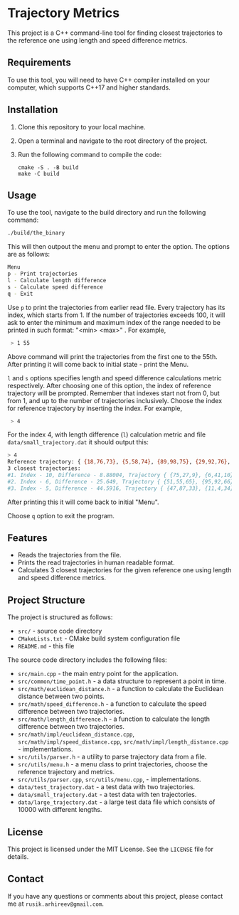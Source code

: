 # Trajectory Metrics

This project is a C++ command-line tool for finding closest trajectories to the reference one using length and speed difference metrics.

## Requirements

To use this tool, you will need to have C++ compiler installed on your computer, which supports C++17 and higher standards.

## Installation

1. Clone this repository to your local machine.
2. Open a terminal and navigate to the root directory of the project.
3. Run the following command to compile the code:

    ```
    cmake -S . -B build
    make -C build
    ```

## Usage

To use the tool, navigate to the build directory and run the following command:

```bash
./build/the_binary
```

This will then outpout the menu and prompt to enter the option.
The options are as follows:
```bash
Menu
p - Print trajectories
l - Calculate length difference
s - Calculate speed difference
q - Exit
```

Use `p` to print the trajectories from earlier read file.
Every trajectory has its index, which starts from 1.
If the number of trajectories exceeds 100, it will ask to enter the minimum and maximum index of the range needed to be printed in such format: "\<min\> \<max\>" .  For example,
```bash
 > 1 55
 ```

Above command will print the trajectories from the first one to the 55th.
After printing it will come back to initial state - print the Menu.

`l` and `s` options specifies length and speed difference calculations metric respectively.
After choosing one of this option, the index of reference trajectory will be prompted. 
Remember that indexes start not from 0, but from 1, and up to the number of trajectories inclusively. 
Choose the index for reference trajectory by inserting the index. For example,
```bash
 > 4
 ```
 For the index 4, with length difference (`l`) calculation metric and file `data/small_trajectory.dat` it should output this:
 ```bash
 > 4
Reference trajectory: { {18,76,73}, {5,58,74}, {89,98,75}, {29,92,76}, {34,26,77}, {83,66,78}, {21,53,79}, {6,67,80}, {37,1,81}, {67,15,82} }
3 closest trajectories:
#1. Index - 10, Difference - 8.88004, Trajectory { {75,27,9}, {6,41,10}, {74,42,11}, {96,6,12}, {48,24,13}, {28,10,14}, {1,24,15}, {99,82,16}, {32,65,17}, {58,43,18} }
#2. Index - 6, Difference - 25.649, Trajectory { {51,55,65}, {95,92,66}, {10,6,67}, {23,26,68}, {20,77,69}, {9,46,70}, {46,86,71}, {49,38,72}, {77,64,73}, {55,100,74} }
#3. Index - 5, Difference - 44.5916, Trajectory { {47,87,33}, {11,4,34}, {43,30,35}, {6,94,36}, {59,9,37}, {34,35,38}, {31,59,39}, {13,75,40}, {29,50,41}, {57,38,42} }
```
After printing this it will come back to initial "Menu".

Choose `q` option to exit the program.

## Features

- Reads the trajectories from the file.
- Prints the read trajectories in human readable format.
- Calculates 3 closest trajectories for the given reference one using length and speed difference metrics.

## Project Structure

The project is structured as follows:

- `src/` - source code directory
- `CMakeLists.txt` - CMake build system configuration file
- `README.md` - this file

The source code directory includes the following files:

- `src/main.cpp` - the main entry point for the application.
- `src/common/time_point.h` - a data structure to represent a point in time.
- `src/math/euclidean_distance.h` - a function to calculate the Euclidean distance between two points.
- `src/math/speed_difference.h` - a function to calculate the speed difference between two trajectories.
- `src/math/length_difference.h` - a function to calculate the length difference between two trajectories.
- `src/math/impl/euclidean_distance.cpp`, `src/math/impl/speed_distance.cpp`, `src/math/impl/length_distance.cpp` - implementations.
- `src/utils/parser.h` - a utility to parse trajectory data from a file.
- `src/utils/menu.h` - a menu class to print trajectories, choose the reference trajectory and metrics.
- `src/utils/parser.cpp`, `src/utils/menu.cpp`,  - implementations.
- `data/test_trajectory.dat` - a test data with two trajectories.
- `data/small_trajectory.dat` - a test data with ten trajectories.
- `data/large_trajectory.dat` - a large test data file which consists of 10000 with different lengths.

## License

This project is licensed under the MIT License. See the `LICENSE` file for details.

## Contact

If you have any questions or comments about this project, please contact me at `rusik.arhireev@gmail.com`.
